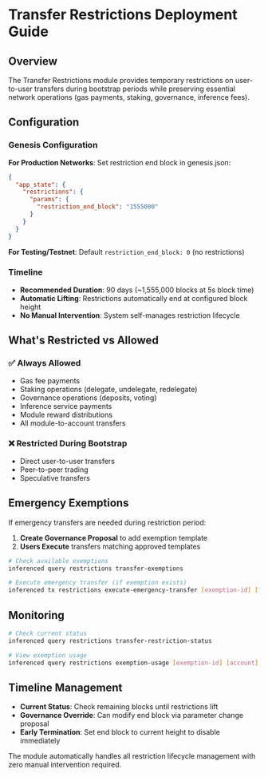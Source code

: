 # Transfer Restrictions Deployment Guide

## Overview

The Transfer Restrictions module provides temporary restrictions on user-to-user transfers during bootstrap periods while preserving essential network operations (gas payments, staking, governance, inference fees).

## Configuration

### Genesis Configuration

**For Production Networks**: Set restriction end block in genesis.json:

```json
{
  "app_state": {
    "restrictions": {
      "params": {
        "restriction_end_block": "1555000"
      }
    }
  }
}
```

**For Testing/Testnet**: Default `restriction_end_block: 0` (no restrictions)

### Timeline

- **Recommended Duration**: 90 days (~1,555,000 blocks at 5s block time)
- **Automatic Lifting**: Restrictions automatically end at configured block height
- **No Manual Intervention**: System self-manages restriction lifecycle

## What's Restricted vs Allowed

### ✅ **Always Allowed**
- Gas fee payments
- Staking operations (delegate, undelegate, redelegate)
- Governance operations (deposits, voting)
- Inference service payments
- Module reward distributions
- All module-to-account transfers

### ❌ **Restricted During Bootstrap**
- Direct user-to-user transfers
- Peer-to-peer trading
- Speculative transfers

## Emergency Exemptions

If emergency transfers are needed during restriction period:

1. **Create Governance Proposal** to add exemption template
2. **Users Execute** transfers matching approved templates

```bash
# Check available exemptions
inferenced query restrictions transfer-exemptions

# Execute emergency transfer (if exemption exists)
inferenced tx restrictions execute-emergency-transfer [exemption-id] [from] [to] [amount] [denom] --from [key]
```

## Monitoring

```bash
# Check current status
inferenced query restrictions transfer-restriction-status

# View exemption usage
inferenced query restrictions exemption-usage [exemption-id] [account]
```

## Timeline Management

- **Current Status**: Check remaining blocks until restrictions lift
- **Governance Override**: Can modify end block via parameter change proposal
- **Early Termination**: Set end block to current height to disable immediately

The module automatically handles all restriction lifecycle management with zero manual intervention required.